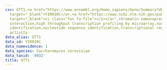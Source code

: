 ```yaml
---
csv: GTT1,<a href="https://www.ensembl.org/Homo_sapiens/Gene/Summary?db=core;g=YIR038C"
  target="_blank">YIR038C</a>,<a href="https://www.ncbi.nlm.nih.gov/pubmed/15169889"
  target="_blank"><i class="fas fa-file"></i></a>",chromatin immunoprecipitation assay,direct
  interaction,high throughput transcription profiling by microarray,nucleotide sequence
  identification,nucleotide sequence identification,transcriptional regulation,up-regulates
  activity
data_alias: GTT1
data_id: YIR038C
data_numevidence: 1
data_species: Saccharomyces cerevisiae
data_taxid: '4932'
title: GTT1
---
```

